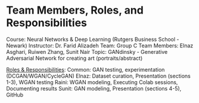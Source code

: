 # Team Members, Roles, and Responsibilities

Course: Neural Networks & Deep Learning (Rutgers Business School - Newark)
Instructor: Dr. Farid Alizadeh
Team: Group C
Team Members: Elnaz Asghari, Ruiwen Zhang, Sunit Nair
Topic: GANdinsky - Generative Adversarial Network for creating art (portraits/abstract)


<u>Roles & Responsibilities</u>:
Common: GAN testing, experimentation (DCGAN/WGAN/CycleGAN)
Elnaz: Dataset curation, Presentation (sections 1-3), WGAN testing
Raini: WGAN modeling, Executing Colab sessions, Documenting results
Sunit: GAN modeling, Presentation (sections 4-5), GitHub
